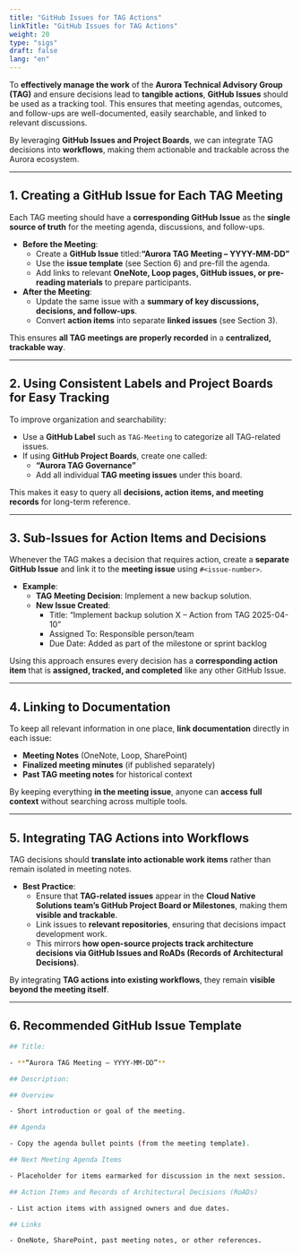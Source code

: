 ```yaml
---
title: "GitHub Issues for TAG Actions"
linkTitle: "GitHub Issues for TAG Actions"
weight: 20
type: "sigs"
draft: false
lang: "en"
---
```


To **effectively manage the work** of the **Aurora Technical Advisory Group (TAG)** and ensure decisions lead to **tangible actions**, **GitHub Issues** should be used as a tracking tool. This ensures that meeting agendas, outcomes, and follow-ups are well-documented, easily searchable, and linked to relevant discussions.

By leveraging **GitHub Issues and Project Boards**, we can integrate TAG decisions into **workflows**, making them actionable and trackable across the Aurora ecosystem.

---

## 1. Creating a GitHub Issue for Each TAG Meeting

Each TAG meeting should have a **corresponding GitHub Issue** as the **single source of truth** for the meeting agenda, discussions, and follow-ups.

- **Before the Meeting**:
  - Create a **GitHub Issue** titled:**“Aurora TAG Meeting – YYYY-MM-DD”**
  - Use the **issue template** (see Section 6) and pre-fill the agenda.
  - Add links to relevant **OneNote, Loop pages, GitHub issues, or pre-reading materials** to prepare participants.
- **After the Meeting**:
  - Update the same issue with a **summary of key discussions, decisions, and follow-ups**.
  - Convert **action items** into separate **linked issues** (see Section 3).

This ensures **all TAG meetings are properly recorded** in a **centralized, trackable way**.

---

## 2. Using Consistent Labels and Project Boards for Easy Tracking

To improve organization and searchability:

- Use a **GitHub Label** such as `TAG-Meeting` to categorize all TAG-related issues.
- If using **GitHub Project Boards**, create one called:
  - **“Aurora TAG Governance”**
  - Add all individual **TAG meeting issues** under this board.

This makes it easy to query all **decisions, action items, and meeting records** for long-term reference.

---

## 3. Sub-Issues for Action Items and Decisions

Whenever the TAG makes a decision that requires action, create a **separate GitHub Issue** and link it to the **meeting issue** using `#<issue-number>`.

- **Example**:
  - **TAG Meeting Decision**: Implement a new backup solution.
  - **New Issue Created**:
    - Title: “Implement backup solution X – Action from TAG 2025-04-10”
    - Assigned To: Responsible person/team
    - Due Date: Added as part of the milestone or sprint backlog

Using this approach ensures every decision has a **corresponding action item** that is **assigned, tracked, and completed** like any other GitHub Issue.

---

## 4. Linking to Documentation

To keep all relevant information in one place, **link documentation** directly in each issue:

- **Meeting Notes** (OneNote, Loop, SharePoint)
- **Finalized meeting minutes** (if published separately)
- **Past TAG meeting notes** for historical context

By keeping everything **in the meeting issue**, anyone can **access full context** without searching across multiple tools.

---

## 5. Integrating TAG Actions into Workflows

TAG decisions should **translate into actionable work items** rather than remain isolated in meeting notes.

- **Best Practice**:
  - Ensure that **TAG-related issues** appear in the **Cloud Native Solutions team’s GitHub Project Board or Milestones**, making them **visible and trackable**.
  - Link issues to **relevant repositories**, ensuring that decisions impact development work.
  - This mirrors **how open-source projects track architecture decisions via GitHub Issues and RoADs (Records of Architectural Decisions)**.

By integrating **TAG actions into existing workflows**, they remain **visible beyond the meeting itself**.

---

## 6. Recommended GitHub Issue Template

```sh
## Title:

- **“Aurora TAG Meeting – YYYY-MM-DD”**

## Description:

## Overview

- Short introduction or goal of the meeting.

## Agenda

- Copy the agenda bullet points (from the meeting template).

## Next Meeting Agenda Items

- Placeholder for items earmarked for discussion in the next session.

## Action Items and Records of Architectural Decisions (RoADs)

- List action items with assigned owners and due dates.

## Links

- OneNote, SharePoint, past meeting notes, or other references.
```
